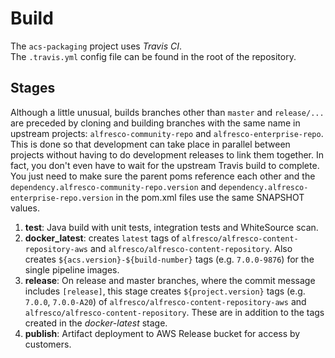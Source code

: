 # Build
The `acs-packaging` project uses _Travis CI_. \
The `.travis.yml` config file can be found in the root of the repository.


## Stages
Although a little unusual, builds branches other than `master` and `release/...` are preceded by
cloning and building branches with the same name in upstream projects: `alfresco-community-repo` and
`alfresco-enterprise-repo`. This is done so that development can take place in parallel between projects
without having to do development releases to link them together. In fact, you don't even have to wait for
the upstream Travis build to complete. You just need to make sure the parent poms reference
each other and the `dependency.alfresco-community-repo.version` and
`dependency.alfresco-enterprise-repo.version` in the pom.xml files use the same SNAPSHOT values.

1. **test**: Java build with unit tests, integration tests and WhiteSource scan.
2. **docker_latest**: creates `latest` tags of `alfresco/alfresco-content-repository-aws`
   and `alfresco/alfresco-content-repository`.
   Also creates `${acs.version}-${build-number}` tags (e.g. `7.0.0-9876`) for the single pipeline images.
3. **release**: On release and master branches, where the commit message includes `[release]`, this stage
   creates `${project.version}` tags (e.g. `7.0.0`, `7.0.0-A20`) of `alfresco/alfresco-content-repository-aws`
   and `alfresco/alfresco-content-repository`. These are in addition to the tags created in the *docker-latest* stage.
3. **publish**: Artifact deployment to AWS Release bucket for access by customers.
